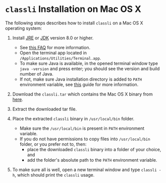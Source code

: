 # `classli` Installation on Mac OS X

The following steps describes how to install `classli` on a Mac OS X operating system:

1. Install [JRE](https://docs.oracle.com/javase/8/docs/technotes/guides/install/mac_jre.html#CHDGECEB) or [JDK](https://docs.oracle.com/javase/8/docs/technotes/guides/install/mac_jdk.html#CHDBADCG) version 8.0 or higher.
    
    - See [this FAQ](https://docs.oracle.com/javase/8/docs/technotes/guides/install/mac_install_faq.html#CHDJEDDB) for more information.
    - Open the terminal app located in `/Applications/Utilities/Terminal.app`.
    - To make sure Java is available, in the opened terminal window type `java -version` and press enter; you should see the version and build number of Java.
    - If not, make sure Java installation directory is added to `PATH` environment variable, see [this](https://java.com/en/download/help/path.xml) guide for more information.

2. Download the `classli.tar` which contains the Mac OS X binary from [here](https://builds.cs.st-andrews.ac.uk/job/digitising_scotland/lastSuccessfulBuild/artifact/record_classification/target/classli.tar).

3. Extract the downloaded tar file.
   
4. Place the extracted `classli` binary in `/usr/local/bin` folder. 

    - Make sure the `/usr/local/bin` is present in `PATH` environment variable.
    - If you do not have permissions to copy files into `/usr/local/bin` folder, or you prefer not to, then:
        - place the downloaded `classli` binary into a folder of your choice, and
        - add the folder's absolute path to the `PATH` environment variable.

5. To make sure all is well, open a new terminal window and type `classli -h`, which should print the `classli` usage.
